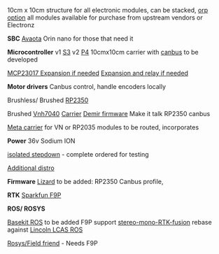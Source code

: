 10cm x 10cm structure for all electronic modules, can be stacked, [orp option](https://easyeda.com/editor#id=b403f122191b47ddaedabcfa5c958d17) all modules available for purchase from upstream vendors or Electronz

**SBC**
[Avaota](https://pine64.com/product/yuzuki-avaota-a1-single-board-computer-4gb-32gb/)
Orin nano for those that need it

**Microcontroller**
v1 [S3](https://www.olimex.com/Products/IoT/ESP32-S3/ESP32-S3-DevKit-Lipo/open-source-hardware)
v2 [P4](https://oshwhub.com/tiny-development-board-studio/wt9932p4-tiny-2) 10cmx10cm carrier with [canbus](https://wiki.seeedstudio.com/xiao-can-bus-expansion/) to be developed

[MCP23017 Expansion if needed](https://learn.adafruit.com/adafruit-mcp23017-i2c-gpio-expander/overview)
[Expansion and relay if needed](https://www.olimex.com/Products/Modules/IO/MOD-IO/open-source-hardware)

**Motor drivers**
Canbus control, handle encoders locally

Brushless/ Brushed
[RP2350](https://github.com/sequoia-hope/rp2350-motor-controller)

Brushed
[Vnh7040](https://oshwhub.com/hezi/vnh7040-v1)
[Carrier](https://easyeda.com/editor#id=640f514fb8e94284a5564d27022b1241) 
[Demir firmware](https://github.com/dsm/demir_firmware) Make it talk RP2350 canbus


[Meta carrier](https://easyeda.com/editor#id=!a8b7ed53f554478da1b66d16b2d54550|b0f557ea608b423eaac4b90f4e69ec9f) for VN or RP2035 modules to be routed, incorporates []()


**Power**
36v Sodium ION

[isolated stepdown](https://pro.easyeda.com/editor#id=255049bcb74545bfafbd2995b33272fb,tab=*4d8477bf67e0429a955038099f58c3df@255049bcb74545bfafbd2995b33272fb) - complete ordered for testing

[Additional distro](https://oshwhub.com/moonfeather/modulized_distributor)


**Firmware**
[Lizard](https://lizard.dev/)  to be added: RP2350 Canbus profile, 

**RTK**
[Sparkfun F9P](https://www.sparkfun.com/sparkfun-gps-rtk2-board-zed-f9p-qwiic-gps-15136.html)

**ROS/ ROSYS**

[Basekit ROS](https://github.com/zauberzeug/basekit_ros) to be added F9P support [stereo-mono-RTK-fusion](https://github.com/Agroecology-Lab/gnss-stereo-inertial-fusion) rebase against [Lincoln LCAS ROS](https://github.com/LCAS/rosdistro)

[Rosys/Field friend](https://github.com/Agroecology-Lab/field_friend) - Needs F9P





